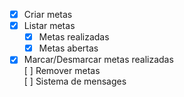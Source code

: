 - [x] Criar metas <br>
- [x] Listar metas <br>
    - [x] Metas realizadas <br>
    - [x] Metas abertas <br>
- [x] Marcar/Desmarcar metas realizadas<br>
[ ] Remover metas <br>
[ ] Sistema de mensages